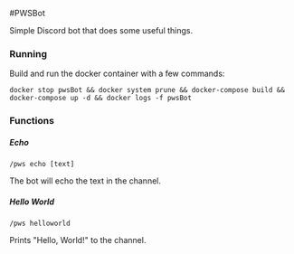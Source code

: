 #PWSBot

Simple Discord bot that does some useful things.

### Running 
Build and run the docker container with a few commands:

`docker stop pwsBot && docker system prune && docker-compose build && docker-compose up -d && docker logs -f pwsBot`

### Functions

##### Echo

`/pws echo [text]`

The bot will echo the text in the channel.

##### Hello World

`/pws helloworld`

Prints "Hello, World!" to the channel.

